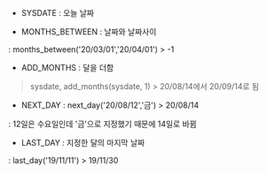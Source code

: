 - SYSDATE : 오늘 날짜

- MONTHS_BETWEEN
: 날짜와 날짜사이

: months_between('20/03/01','20/04/01') > -1


- ADD_MONTHS
: 달을 더함

> sysdate, add_months(sysdate, 1) > 20/08/14에서 20/09/14로 됨


- NEXT_DAY
: next_day('20/08/12','금') > 20/08/14

: 12일은 수요일인데 '금'으로 지정했기 때문에 14일로 바뀜


- LAST_DAY
: 지정한 달의 마지막 날짜

: last_day('19/11/11') > 19/11/30
